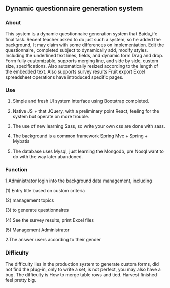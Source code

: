 ## Dynamic questionnaire generation system

### About

This system is a dynamic questionnaire generation system that Baidu_ife final task. Recent teacher asked to do just such a system, so he added the background,
It may claim with some differences on implementation. Edit the questionnaire, completed subject to dynamically add, modify styles. Including the underlined text lines, fields, and dynamic form
Drag and drop. Form fully customizable, supports merging line, and side by side, custom size, specifications. Also automatically resized according to the length of the embedded text. Also supports survey results
Fruit export Excel spreadsheet operations have introduced specific pages.

### Use

1. Simple and fresh UI system interface using Bootstrap completed.

2. Native JS + that JQuery, with a preliminary point React, feeling for the system but operate on more trouble.

3. The use of new learning Sass, so write your own css are done with sass.

4. The background is a common framework Spring Mvc + Spring + Mybatis

5. The database uses Mysql, just learning the Mongodb, pre Nosql want to do with the way later abandoned.

### Function

1.Administrator login into the background data management, including

(1) Entry title based on custom criteria

(2) management topics

(3) to generate questionnaires

(4) See the survey results, print Excel files

(5) Management Administrator

2.The answer users according to their gender

### Difficulty

The difficulty lies in the production system to generate custom forms, did not find the plug-in, only to write a set, is not perfect, you may also have a bug. The difficulty is
How to merge table rows and tied. Harvest finished feel pretty big.